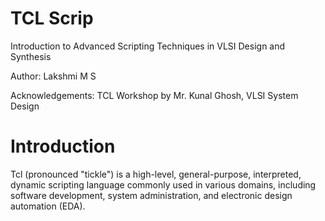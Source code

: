 # TCL Scrip
Introduction to Advanced Scripting Techniques in VLSI Design and Synthesis 

Author: Lakshmi M S

Acknowledgements: TCL Workshop by Mr. Kunal Ghosh, VLSI System Design

# Introduction
Tcl (pronounced "tickle") is a high-level, general-purpose, interpreted, dynamic scripting language commonly used in various domains, including software development, system administration, and electronic design automation (EDA). 
